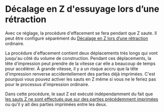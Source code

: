 Décalage en Z d'essuyage lors d’une rétraction
====
Avec ce réglage, la procédure d'effacement se fera pendant que Z saute. Il peut être configuré séparément du [Décalage en Z lors d’une rétraction](../travel/retraction_hop_enabled.md) ordinaire.

La procédure d'effacement contient deux déplacements très longs qui vont jusqu'au côté du volume de construction. Pendant ces déplacements, la tête d'impression peut prendre de la vitesse car elle a beaucoup de temps pour accélérer. À grande vitesse, il y a un risque accru que la tête d'impression renverse accidentellement des parties déjà imprimées. C'est pourquoi vous pouvez activer les sauts en Z même si vous ne le feriez pas pour le processus d'impression ordinaire.

Dans cette procédure, le saut Z est exécuté indépendamment du fait que [les sauts Z ne sont effectués que sur des parties précédemment imprimées](../travel/retraction_hop_only_when_collides.md) ou qu'il y ait des parties imprimées entre les deux.
